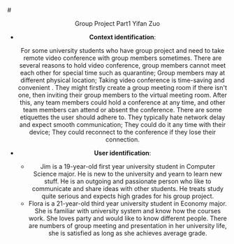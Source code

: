 #<center>Group Project Part1 Yifan Zuo

- **Context identification**:

  For some university students who have group project and need to take remote video conference with group members sometimes. There are several reasons to hold video conference, group members cannot meet each other for special time such as quarantine; Group members may at different physical location; Taking video conference is time-saving and convenient . They might firstly create a group meeting room if there isn't one, then inviting their group members to the virtual meeting room. After this, any team members could hold a conference at any time, and other team members can attend or absent the conference. There are some etiquettes the user should adhere to. They typically hate network delay and expect smooth communication; They could do it any time with their device; They could reconnect to the conference if they lose their connection.

- **User identification**:

  - Jim is a 19-year-old first year university student in Computer Science major. He is new to the university and yearn to learn new stuff. He is an outgoing and passionate person who like to communicate and share ideas with other students. He treats study quite serious and expects high grades for his group project.
  - Flora is a 21-year-old third year university student in Economy major. She is familiar with university system and know how the courses work. She loves party and would like to know different people. There are numbers of group meeting and presentation in her university life, she is satisfied as long as she achieves average grade.

